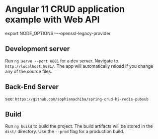 # Angular 11 CRUD application example with Web API

export NODE_OPTIONS=--openssl-legacy-provider
## Development server

Run `ng serve --port 8081` for a dev server. Navigate to `http://localhost:8081/`. The app will automatically reload if you change any of the source files.

## Back-End Server
see: `https://github.com/sophianachiba/spring-crud-h2-redis-pubsub`
## Build

Run `ng build` to build the project. The build artifacts will be stored in the `dist/` directory. Use the `--prod` flag for a production build.
